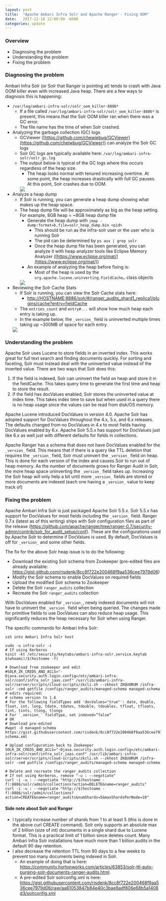 ```yaml
---
layout: post
title:  "Apache Ambari Infra Solr and Apache Ranger - Fixing OOM"
date:   2017-12-18 12:00:00 -0600
categories: update
---
```

### Overview
* Diagnosing the problem
* Understanding the problem
* Fixing the problem

### Diagnosing the problem
Ambari Infra Solr (or Solr that Ranger is pointing at) tends to crash with Java OOM killer even with increased Java heap. There are a few ways to diagnosis this is happening:
* `/var/log/ambari-infra-solr/solr_oom_killer-8886*`
    * If a file called `/var/log/ambari-infra-solr/solr_oom_killer-8886*` is present, this means that the Solr OOM killer ran when there was a GC error.
    * The file name has the time of when Solr crashed.
* Analyzing the garbage collection (GC) logs
    * GCViewer ([https://github.com/chewiebug/GCViewer](https://github.com/cheiwbug/GCViewer)) can analyze the Solr GC logs
    * Solr GC logs are typically available here: `/var/log/ambari-infra-solr/solr_gc.log`
    * The output below is typical of the GC logs where this occurs regardless of the heap size.
        * The heap looks normal with tenured increasing overtime. At some point, the heap increases drastically with full GC pauses. At this point, Solr crashes due to OOM.
        <img src="/images/posts/2017-12-18/gcviewer_solr_ranger_audit.png" />
* Analyze a heap dump
    * If Solr is running, you can generate a heap dump showing what makes up the heap space.
    * The heap dump file will be approximately as big as the heap setting. For example, 8GB heap = ~8GB heap dump file
        * Generate the heap dump with `jmap -dump:format=b,file=solr_heap_dump.bin <pid>`
            * This should be run as the infra-solr user or the user who is running Solr
            * The pid can be determined by `ps aux | grep solr`
            * Once the heap dump file has been generated, you can analyze it with heap analyzer tools like Eclipse Memory Analyzer ([https://www.eclipse.org/mat/](https://www.eclipse.org/mat/))
        * An example of analyzing the heap before fixing is:
            * Most of the heap is used by the `org.apache.lucene.uninverting.FieldCache…` class objects
        <img src="/images/posts/2017-12-18/heap_objects_solr_ranger_audit.png" />
* Reviewing the Solr Cache Stats
    * If Solr is running, you can view the Solr Cache stats here:
        * [http://HOSTNAME:8886/solr/#/ranger_audits_shard1_replica1/plugins/cache?entry=fieldCache](http://HOSTNAME:8886/solr/#/ranger_audits_shard1_replica1/plugins/cache?entry=fieldCache)
    * The `entries_count` and `entry#...` will show how much heap each entry is taking up.
    * In the example below, the `_version_` field is uninverted multiple times taking up ~300MB of space for each entry.
    <img src="/images/posts/2017-12-18/solr_ui_cache_solr_ranger_audit.png" />

### Understanding the problem
Apache Solr uses Lucene to store fields in an inverted index. This works great for full text search and finding documents quickly. For sorting and faceting, Solr must instead deal with the uninverted value instead of the inverted value. There are two ways that Solr does this:

1. If the field is indexed, Solr can uninvert the field on heap and store it in the fieldCache. This takes query time to generate the first time and heap to store the result.
2. If the field has docValues enabled, Solr stores the uninverted value at index time. This takes index time to save but when used in a query there is no heap usage since the values can be read from disk/OS memory.

Apache Lucene introduced DocValues in version 4.0. Apache Solr has adopted support for DocValues throughout the 4.x, 5.x, and 6.x releases. The defaults changed from no DocValues in 4.x to most fields having DocValues enabled by 6.x. Apache Solr 5.5.x has support for DocValues just like 6.x as well just with different defaults for fields in collections.

Apache Ranger has a schema that does not have DocValues enabled for the `_version_` field. This means that if there is a query like TTL deletion that requires the `_version_` field, Solr must uninvert the `_version_` field on heap. This is done for each version of the index and causes Solr to run out of heap memory. As the number of documents grows for Ranger Audit in Solr, the more heap space uninverting the `_version_` field takes up. Increasing the Solr heap will only help a bit until more `_version_` fields are stored or more documents are indexed (each one having a `_version_` value to keep track of)

### Fixing the problem
Apache Ambari Infra Solr is just packaged Apache Solr 5.5.x. Solr 5.5.x has support for DocValues for most fields including the `_version_` field. Ranger 0.7.x (latest as of this writing) ships with Solr configuration files as part of the release (https://github.com/apache/ranger/tree/ranger-0.7/security-admin/contrib/solr_for_audit_setup/conf). These are the configurations used by Apache Solr to determine if DocValues is used. By default, DocValues is off for `_version_` and some other fields.

The fix for the above Solr heap issue is to do the following:

* Download the existing Solr schema from Zookeeper (pre-edited files are already available: https://gist.github.com/risdenk/8cc8f722e200468f9aa536cee7979d06)
* Modify the Solr schema to enable DocValues on required fields
* Upload the modified Solr schema to Zookeeper
* Delete the Solr `ranger_audits` collection
* Recreate the Solr `ranger_audits` collection

With DocValues enabled for `_version_`, newly indexed documents will not have to uninvert the `_version_` field when being queried. The changes made for primitive fields to use DocValues can also reduce heap usage. This significantly reduces the heap necessary for Solr when using Ranger.

The specific commands for Ambari Infra Solr:
```
ssh into Ambari Infra Solr host

sudo -u infra-solr -i
# If using Kerberos
kinit -kt /etc/security/keytabs/ambari-infra-solr.service.keytab $(whoami)/$(hostname -f)

# Download from zookeeper and edit
#SOLR_ZK_CREDS_AND_ACLS="-Djava.security.auth.login.config=/etc/ambari-infra-solr/conf/infra_solr_jaas.conf" /usr/lib/ambari-infra-solr/server/scripts/cloud-scripts/zkcli.sh --zkhost ZKQUORUM /infra-solr -cmd getfile /configs/ranger_audits/managed-schema managed-schema
# edits required:
# schema version to 1.6
# For the following fieldTypes add 'docValues="true"': date, double, float, int, long, tdate, tdates, tdouble, tdoubles, tfloat, tfloats, tint, tints, tlong, tlongs
# For `_version_` fieldType, set indexed=”false” 
# OR
# Download pre-edited
#wget -O managed-schema https://gist.githubusercontent.com/risdenk/8cc8f722e200468f9aa536cee7979d06/raw/aa61053847b84e40c3bae8adf806e68b5a1408d3/managed-schema.xml

# Upload configuration back to Zookeeper
SOLR_ZK_CREDS_AND_ACLS="-Djava.security.auth.login.config=/etc/ambari-infra-solr/conf/infra_solr_jaas.conf" /usr/lib/ambari-infra-solr/server/scripts/cloud-scripts/zkcli.sh --zkhost ZKQUORUM /infra-solr -cmd putfile /configs/ranger_audits/managed-schema managed-schema

# Delete and recreate the ranger_audits collection
# If not using Kerberos, remove "-u : --negotiate"
curl -i -u : --negotiate "http://$(hostname -f):8886/solr/admin/collections?action=DELETE&name=ranger_audits"
curl -i -u : --negotiate "http://$(hostname -f):8886/solr/admin/collections?action=CREATE&name=ranger_audits&numShards=5&maxShardsPerNode=10"
```

#### Side note about Solr and Ranger

* I typically increase number of shards from 1 to at least 5 (this is done in the above curl CREATE command). Solr only supports an absolute max of 2 billion (size of int) documents in a single shard due to Lucene format. This is a practical limit of 1 billion since deletes count. Many Ambari Infra Solr installations have much more than 1 billion audits in the default 90 day retention. 
* I also decrease the retention TTL from 90 days to a few weeks to prevent too many documents being indexed in Solr.
    * An example of doing that is here: https://community.hortonworks.com/articles/63853/solr-ttl-auto-purging-solr-documents-ranger-audits.html.
    * A pre-edited Solr solrconfig.xml is here: https://gist.githubusercontent.com/risdenk/8cc8f722e200468f9aa536cee7979d06/raw/aa61053847b84e40c3bae8adf806e68b5a1408d3/solrconfig.xml

